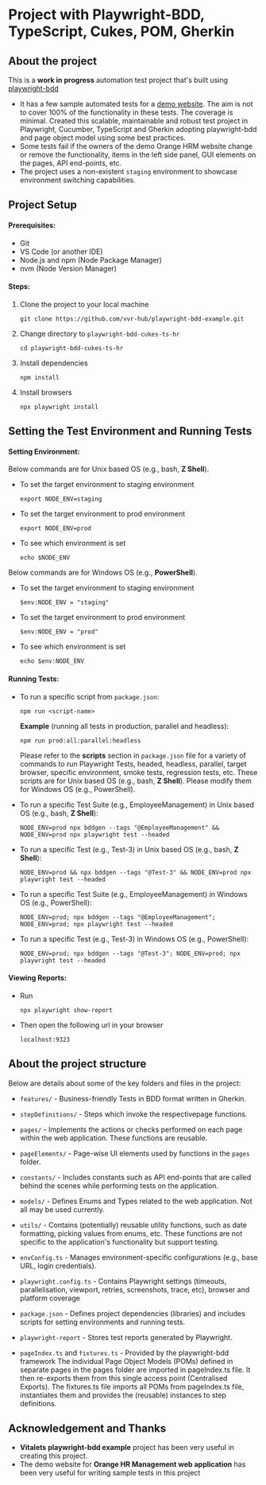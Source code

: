 # Project with Playwright-BDD, TypeScript, Cukes, POM, Gherkin

## About the project

This is a **work in progress** automation test project that's built using [playwright-bdd](https://github.com/vitalets/playwright-bdd)

*  It has a few sample automated tests for a [demo website](https://opensource-demo.orangehrmlive.com/). The aim is not to cover 100% of the functionality in these tests. The coverage is minimal. Created this scalable, maintainable and robust test project in Playwright, Cucumber, TypeScript and Gherkin adopting playwright-bdd and page object model using some best practices.
*  Some tests fail if the owners of the demo Orange HRM website change or remove the functionality, items in the left side panel, GUI elements on the pages, API end-points, etc.
*  The project uses a non-existent `staging` environment to showcase environment switching capabilities.


## Project Setup

#### Prerequisites:

* Git
* VS Code (or another IDE)
* Node.js and npm (Node Package Manager)
* nvm (Node Version Manager)

#### Steps:
1. Clone the project to your local machine
   ```
   git clone https://github.com/vvr-hub/playwright-bdd-example.git
   ```
2. Change directory to `playwright-bdd-cukes-ts-hr`
   ```
   cd playwright-bdd-cukes-ts-hr
   ```
3. Install dependencies
   ```
   npm install
   ```
4. Install browsers
   ```
   npx playwright install
   ```

## Setting the Test Environment and Running Tests

#### Setting Environment:
Below commands are for Unix based OS (e.g., bash, **Z Shell**).
*  To set the target environment to staging environment
   ```
   export NODE_ENV=staging
   ```
* To set the target environment to prod environment
   ```
   export NODE_ENV=prod
   ```
* To see which environment is set
   ```
   echo $NODE_ENV
   ```

Below commands are for Windows OS (e.g., **PowerShell**).
*  To set the target environment to staging environment
   ```
   $env:NODE_ENV = "staging"
   ```
*  To set the target environment to prod environment
   ```
   $env:NODE_ENV = "prod"
   ```
*  To see which environment is set
   ```
   echo $env:NODE_ENV
   ```

#### Running Tests:

*  To run a specific script from `package.json`:
   ```
   npm run <script-name>
   ```
    
   **Example** (running all tests in production, parallel and headless):

   ```
   npm run prod:all:parallel:headless
   ```
   Please refer to the **scripts** section in `package.json` file for a variety of commands to run Playwright Tests, headed, headless, parallel, target browser, specific environment, smoke tests, regression tests, etc. These scripts are for Unix based OS (e.g., bash, **Z Shell**). Please modify them for Windows OS (e.g., PowerShell).


*  To run a specific Test Suite (e.g., EmployeeManagement) in Unix based OS (e.g., bash, **Z Shell**):
   ```
   NODE_ENV=prod npx bddgen --tags "@EmployeeManagement" && NODE_ENV=prod npx playwright test --headed
   ```
*  To run a specific Test (e.g., Test-3) in Unix based OS (e.g., bash, **Z Shell**):
   ```
   NODE_ENV=prod && npx bddgen --tags "@Test-3" && NODE_ENV=prod npx playwright test --headed
   ```

*  To run a specific Test Suite (e.g., EmployeeManagement) in Windows OS (e.g., PowerShell):
   ```
   NODE_ENV=prod; npx bddgen --tags "@EmployeeManagement"; NODE_ENV=prod; npx playwright test --headed
   ```
*  To run a specific Test (e.g., Test-3) in Windows OS (e.g., PowerShell):
   ```
   NODE_ENV=prod; npx bddgen --tags "@Test-3"; NODE_ENV=prod; npx playwright test --headed
   ```

#### Viewing Reports:

*  Run
   ```
   npx playwright show-report
   ```
*  Then open the following url in your browser

   `localhost:9323`


## About the project structure
Below are details about some of the key folders and files in the project:

*  `features/` - Business-friendly Tests in BDD format written in Gherkin.

*  `stepDefinitions/` - Steps which invoke the respectivepage functions.

*  `pages/` - Implements the actions or checks performed on each page within the web application. These functions are reusable.

*  `pageElements/` - Page-wise UI elements used by functions in the `pages` folder.

*  `constants/` - Includes constants such as API end-points that are called behind the scenes while performing tests on the application.

*  `models/` - Defines Enums and Types related to the web application. Not all may be used currently.

*  `utils/` - Contains (potentially) reusable utility functions, such as date formatting, picking values from enums, etc. These functions are not specific to the application's functionality but support testing.

*  `envConfig.ts` - Manages environment-specific configurations (e.g., base URL, login credentials).

*  `playwright.config.ts` - Contains Playwright settings (timeouts, parallelisation, viewport, retries, screenshots, trace, etc), browser and platform coverage

*  `package.json` - Defines project dependencies (libraries) and includes scripts for setting environments and running tests.

*  `playwright-report` - Stores test reports generated by Playwright.

*  `pageIndex.ts` and `fixtures.ts` - Provided by the playwright-bdd framework
The individual Page Object Models (POMs) defined in separate pages in the pages folder are imported in pageIndex.ts file. It then re-exports them from this single access point (Centralised Exports). The fixtures.ts file imports all POMs from pageIndex.ts file, instantiates them and provides the (reusable) instances to step definitions.


## Acknowledgement and Thanks
*  **Vitalets playwright-bdd example** project has been very useful in creating this project.
*  The demo website for **Orange HR Management web application** has been very useful for writing sample tests in this project
